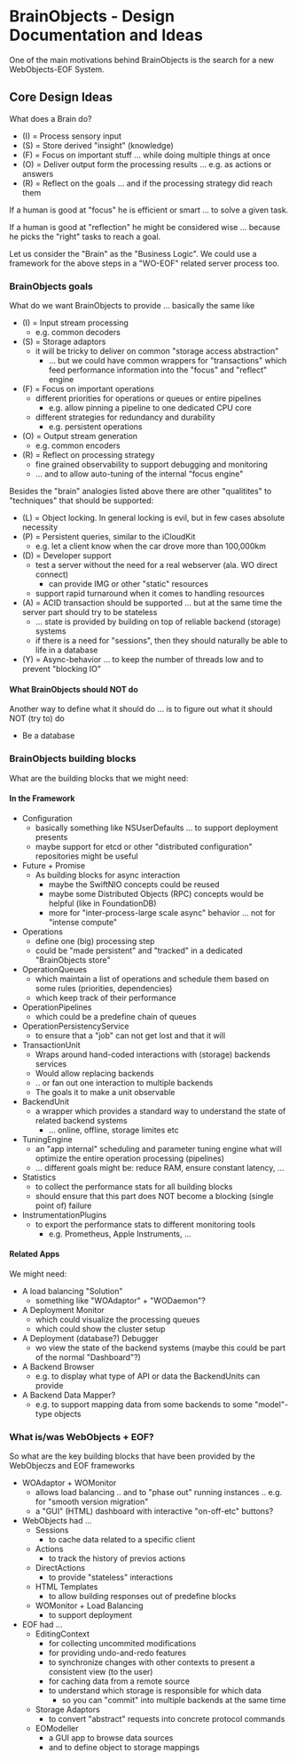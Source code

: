 # BrainObjects - Design Documentation and Ideas

One of the main motivations behind BrainObjects is the search for a new WebObjects-EOF System.



## Core Design Ideas

What does a Brain do?

 - (I) = Process sensory input
 - (S) = Store derived "insight" (knowledge)
 - (F) = Focus on important stuff … while doing multiple things at once
 - (O) = Deliver output form the processing results … e.g. as actions or answers
 - (R) = Reflect on the goals … and if the processing strategy did reach them

If a human is good at "focus" he is efficient or smart … to solve a given task.

If a human is good at "reflection" he might be considered wise … because he picks the "right" tasks to reach a goal.

Let us consider the "Brain" as the "Business Logic". We could use a framework for the above steps in a "WO-EOF" related server process too.



### BrainObjects goals

What do we want BrainObjects to provide … basically the same like

 - (I) = Input stream processing
   - e.g. common decoders
 - (S) = Storage adaptors
   - it will be tricky to deliver on common "storage access abstraction"
     - … but we could have common wrappers for "transactions" which feed performance information into the "focus" and "reflect" engine
 - (F) = Focus on important operations
   - different priorities for operations or queues or entire pipelines
     - e.g. allow pinning a pipeline to one dedicated CPU core
   - different strategies for redundancy and durability
     - e.g. persistent operations 
 - (O) = Output stream generation
   - e.g. common encoders
 - (R) = Reflect on processing strategy
   - fine grained observability to support debugging and monitoring
   - … and to allow auto-tuning of the internal "focus engine"
   
Besides the "brain" analogies listed above there are other "qualitites" to "techniques" that should be supported:

 - (L) = Object locking. In general locking is evil, but in few cases absolute necessity
 - (P) = Persistent queries, similar to the iCloudKit
   -  e.g. let a client know when the car drove more than 100,000km
 - (D) = Developer support
   - test a server without the need for a real webserver (ala. WO direct connect)
     - can provide IMG or other "static" resources
   - support rapid turnaround when it comes to handling resources
 - (A) = ACID transaction should be supported … but at the same time the server part should try to be stateless
   - … state is provided by building on top of reliable backend (storage) systems
   - if there is a need for "sessions", then they should naturally be able to life in a database
 - (Y) = Async-behavior … to keep the number of threads low and to prevent "blocking IO"
   
   
#### What BrainObjects should NOT do

Another way to define what it should do … is to figure out what it should NOT (try to) do

- Be a database
   

### BrainObjects building blocks

What are the building blocks that we might need:

#### In the Framework

 - Configuration
   - basically something like NSUserDefaults … to support deployment presents
   - maybe support for etcd or other "distributed configuration" repositories might be useful
 - Future + Promise
   - As building blocks for async interaction
     - maybe the SwiftNIO concepts could be reused
     - maybe some Distributed Objects (RPC) concepts would be helpful (like in FoundationDB)
     - more for "inter-process-large scale async" behavior … not for "intense compute"
 - Operations
   - define one (big) processing step
   - could be "made persistent" and "tracked" in a dedicated "BrainObjects store"
 - OperationQueues
   - which maintain a list of operations and schedule them based on some rules (priorities, dependencies)
   - which keep track of their performance
 - OperationPipelines
   - which could be a predefine chain of queues
 - OperationPersistencyService
   - to ensure that a "job" can not get lost and that it will 
 - TransactionUnit
   - Wraps around hand-coded interactions with (storage) backends services
   - Would allow replacing backends 
   - .. or fan out one interaction to multiple backends
   - The goals it to make a unit observable
 - BackendUnit
   - a wrapper which provides a standard way to understand the state of related backend systems 
     - … online, offline, storage limites etc
 - TuningEngine
   - an "app internal" scheduling and parameter tuning engine what will optimize the entire operation processing (pipelines)
   - … different goals might be: reduce RAM, ensure constant latency, …
 - Statistics
   - to collect the performance stats for all building blocks
   - should ensure that this part does NOT become a blocking (single point of) failure
 - InstrumentationPlugins
   - to export the performance stats to different monitoring tools
     - e.g. Prometheus, Apple Instruments, …
   
   
#### Related Apps

We might need:

- A load balancing "Solution"
  - something like "WOAdaptor" + "WODaemon"?
- A Deployment Monitor
  - which could visualize the processing queues
  - which could show the cluster setup
- A Deployment (database?) Debugger
  - wo view the state of the backend systems (maybe this could be part of the normal "Dashboard"?)
- A Backend Browser
  - e.g. to display what type of API or data the BackendUnits can provide
- A Backend Data Mapper?
  - e.g. to support mapping data from some backends to some "model"-type objects
 

### What is/was WebObjects + EOF?

So what are the key building blocks that have been provided by the WebObjeczs and EOF frameworks

 - WOAdaptor + WOMonitor
   - allows load balancing .. and to "phase out" running instances .. e.g. for "smooth version migration"
   - a "GUI" (HTML) dashboard with interactive "on-off-etc" buttons?
 - WebObjects had …
   - Sessions
     - to cache data related to a specific client
   - Actions
     - to track the history of previos actions 
   - DirectActions
     - to provide "stateless" interactions
   - HTML Templates
     - to allow building responses out of predefine blocks
   - WOMonitor + Load Balancing
     - to support deployment
 - EOF had …
   - EditingContext
     - for collecting uncommited modifications
     - for providing undo-and-redo features
     - to synchronize changes with other contexts to present a consistent view (to the user)
     - for caching data from a remote source
     - to understand which storage is responsible for which data
       - so you can "commit" into multiple backends at the same time
   - Storage Adaptors
     - to convert "abstract" requests into concrete protocol commands
   - EOModeller
     - a GUI app to browse data sources
     - and to define object to storage mappings